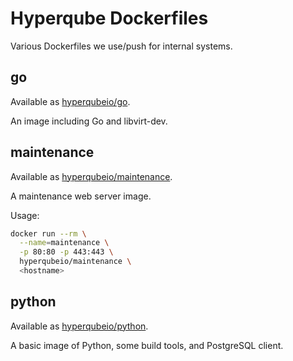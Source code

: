 # Hyperqube Dockerfiles

Various Dockerfiles we use/push for internal systems.

## go

Available as [hyperqubeio/go](https://hub.docker.com/r/hyperqubeio/go).

An image including Go and libvirt-dev.

## maintenance

Available as [hyperqubeio/maintenance](https://hub.docker.com/r/hyperqubeio/maintenance).

A maintenance web server image.

Usage:

```bash
docker run --rm \
  --name=maintenance \
  -p 80:80 -p 443:443 \
  hyperqubeio/maintenance \
  <hostname>
```

## python

Available as [hyperqubeio/python](https://hub.docker.com/r/hyperqubeio/python).

A basic image of Python, some build tools, and PostgreSQL client.
